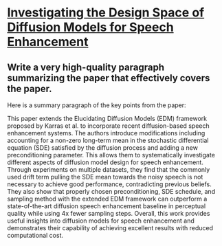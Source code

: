 # [Investigating the Design Space of Diffusion Models for Speech   Enhancement](https://arxiv.org/abs/2312.04370)

## Write a very high-quality paragraph summarizing the paper that effectively covers the paper.

 Here is a summary paragraph of the key points from the paper:

This paper extends the Elucidating Diffusion Models (EDM) framework proposed by Karras et al. to incorporate recent diffusion-based speech enhancement systems. The authors introduce modifications including accounting for a non-zero long-term mean in the stochastic differential equation (SDE) satisfied by the diffusion process and adding a new preconditioning parameter. This allows them to systematically investigate different aspects of diffusion model design for speech enhancement. Through experiments on multiple datasets, they find that the commonly used drift term pulling the SDE mean towards the noisy speech is not necessary to achieve good performance, contradicting previous beliefs. They also show that properly chosen preconditioning, SDE schedule, and sampling method with the extended EDM framework can outperform a state-of-the-art diffusion speech enhancement baseline in perceptual quality while using 4x fewer sampling steps. Overall, this work provides useful insights into diffusion models for speech enhancement and demonstrates their capability of achieving excellent results with reduced computational cost.
